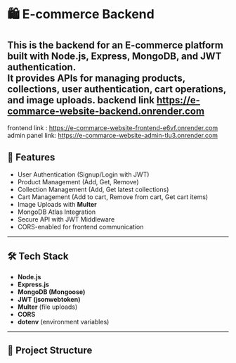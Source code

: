 # 🛍️ E-commerce Backend

This is the backend for an **E-commerce platform** built with **Node.js, Express, MongoDB, and JWT authentication**.  
It provides APIs for managing products, collections, user authentication, cart operations, and image uploads.
backend link https://e-commarce-website-backend.onrender.com
---
frontend link : https://e-commarce-website-frontend-e6vf.onrender.com
admin panel link: https://e-commarce-website-admin-tlu3.onrender.com

## 🚀 Features
- User Authentication (Signup/Login with JWT)
- Product Management (Add, Get, Remove)
- Collection Management (Add, Get latest collections)
- Cart Management (Add to cart, Remove from cart, Get cart items)
- Image Uploads with **Multer**
- MongoDB Atlas Integration
- Secure API with JWT Middleware
- CORS-enabled for frontend communication

---

## 🛠️ Tech Stack
- **Node.js**
- **Express.js**
- **MongoDB (Mongoose)**
- **JWT (jsonwebtoken)**
- **Multer** (file uploads)
- **CORS**
- **dotenv** (environment variables)

---

## 📂 Project Structure
